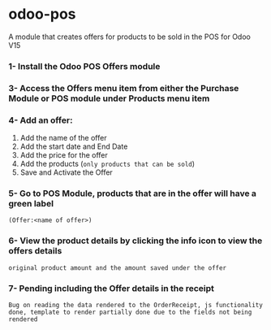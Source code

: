 # odoo-pos 
A module that creates offers for products to be sold in the POS for Odoo V15


### 1- Install the Odoo POS Offers module

### 3- Access the Offers menu item from either the Purchase Module or POS module under Products menu item

### 4- Add an offer:
1. Add the name of the offer
2. Add the start date and End Date
3. Add the price for the offer
4. Add the products (```only products that can be sold```)
5. Save and Activate the Offer

### 5- Go to POS Module, products that are in the offer will have a green label
    (Offer:<name of offer>)

### 6- View the product details by clicking the info icon to view the offers details 
    original product amount and the amount saved under the offer

### 7- Pending including the Offer details in the receipt 
    Bug on reading the data rendered to the OrderReceipt, js functionality done, template to render partially done due to the fields not being rendered 